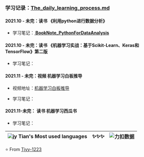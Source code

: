 ### 学习记录：[The_daily_learning_process.md](https://github.com/Tjyy-1223/Tjyy-1223/blob/main/The_daily_learning_process.md)

#### **2021.10 - 未完：读书 《利用python进行数据分析》**

+ 学习笔记：**[ BookNote_PythonForDataAnalysis](https://github.com/Tjyy-1223/BookNote_PythonForDataAnalysis)**



#### **2021.10 - 未完：读书 《机器学习实战：基于Scikit-Learn、Keras和TensorFlow》第二版**

+ 学习笔记：



#### **2021.11 - 未完：视频 机器学习白板推导**

+ 视频地址：[机器学习白板推导](https://www.bilibili.com/video/BV1aE411o7qd?spm_id_from=333.999.0.0)

+ 学习笔记：



#### **2021.11-未完： 读书 机器学习西瓜书**

+ 学习笔记：





| ![jy Tian's Most used languages](https://github-readme-stats.vercel.app/api/top-langs/?username=Tjyy-1223&layout=compact&hide_border=true&langs_count=10) | ✨✨✨  | ![力扣数据](https://stats.justsong.cn/api/leetcode?username=Jy_Tian&cn=true) |
| :----------------------------------------------------------: | :--: | :----------------------------------------------------------: |



⭐️ From [Tjyy-1223](https://github.com/Tjyy-1223)
